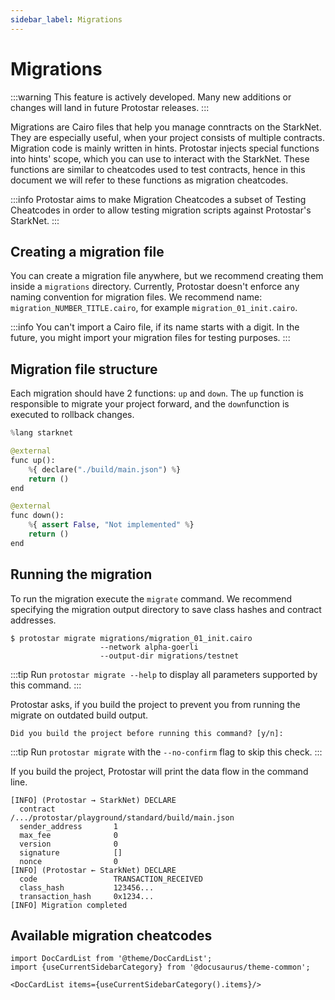 ```yaml
---
sidebar_label: Migrations
---
```


# Migrations

:::warning
This feature is actively developed. Many new additions or changes will land in future Protostar releases.
:::


Migrations are Cairo files that help you manage conntracts on the StarkNet. They are especially useful, when your project consists of multiple contracts. Migration code is mainly written in hints. Protostar injects special functions into hints' scope, which you can use to interact with the StarkNet. These functions are similar to cheatcodes used to test contracts, hence in this document we will refer to these functions as migration cheatcodes.

:::info
Protostar aims to make Migration Cheatcodes a subset of Testing Cheatcodes in order to allow testing migration scripts against Protostar's StarkNet. 
:::

## Creating a migration file
You can create a migration file anywhere, but we recommend creating them inside a `migrations` directory. Currently, Protostar doesn't enforce any naming convention for migration files. We recommend name: `migration_NUMBER_TITLE.cairo`, for example `migration_01_init.cairo`.

:::info
You can't import a Cairo file, if its name starts with a digit. In the future, you might import your migration files for testing purposes.
:::

## Migration file structure
Each migration should have 2 functions: `up` and `down`. The `up` function is responsible to migrate your project forward,  and the `down`function is executed to rollback changes.

```python title="'up' and 'down' functions must be decorated with '@external' decorator"
%lang starknet

@external
func up():
    %{ declare("./build/main.json") %}
    return ()
end

@external
func down():
    %{ assert False, "Not implemented" %}
    return ()
end

``` 

## Running the migration
To run the migration execute the `migrate` command. We recommend specifying the migration output directory to save class hashes and contract addresses.

```text title="Running the migration to the testnet"
$ protostar migrate migrations/migration_01_init.cairo
                    --network alpha-goerli
                    --output-dir migrations/testnet
```

:::tip
Run `protostar migrate --help` to display all parameters supported by this command.
:::

Protostar asks, if you build the project to prevent you from running the migrate on outdated build output.

```text title="Type 'y' to continue"
Did you build the project before running this command? [y/n]: 
```

:::tip
Run `protostar migrate` with the `--no-confirm` flag to skip this check.
:::


If you build the project, Protostar will print the data flow in the command line.

```text title="You can use this output for the debugging purposes"
[INFO] (Protostar → StarkNet) DECLARE
  contract             /.../protostar/playground/standard/build/main.json
  sender_address       1
  max_fee              0
  version              0
  signature            []
  nonce                0
[INFO] (Protostar ← StarkNet) DECLARE
  code                 TRANSACTION_RECEIVED
  class_hash           123456...
  transaction_hash     0x1234...
[INFO] Migration completed
```

## Available migration cheatcodes
```mdx-code-block
import DocCardList from '@theme/DocCardList';
import {useCurrentSidebarCategory} from '@docusaurus/theme-common';

<DocCardList items={useCurrentSidebarCategory().items}/>
```
